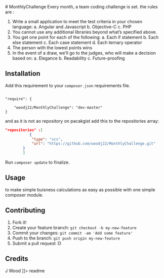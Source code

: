 <snippet>
  <content>
# MonthlyChallenge
Every month, a team  coding challenge is set. the rules are :

1. Write a small application to meet the test criteria in your chosen language:
a. Angular and Javascript
b. Objective-C
c. PHP
2. You cannot use any additional libraries beyond what’s specified above.
3. You get one point for each of the following:
a. Each if statement
b. Each else statement
c. Each case statement
d. Each ternary operator
4. The person with the lowest points wins
5. In the event of a draw, we’ll go to the judges, who will make a decision based on:
a. Elegance
b. Readability
c. Future-proofing

## Installation

Add this requirement to your `composer.json` requirements file. 

``` 

"require": {

    "woodj22/MonthlyChallenge": "dev-master"
} 
```


and as it is not ao repository on pacakgist add this to the repositories array:

```JSON
"repositories" :[
           {
            "type": "vcs",
            "url": "https://github.com/woodj22/MonthlyChallenge.git"
        }
        ]
```
Run `composer update`  to finalize.

## Usage
to make simple buisness calculations as easy as possible with one simple composer module. 
## Contributing
1. Fork it!
2. Create your feature branch: `git checkout -b my-new-feature`
3. Commit your changes: `git commit -am 'Add some feature'`
4. Push to the branch: `git push origin my-new-feature`
5. Submit a pull request :D

## Credits
J Wood
]]></content>
  <tabTrigger>readme</tabTrigger>
</snippet>

